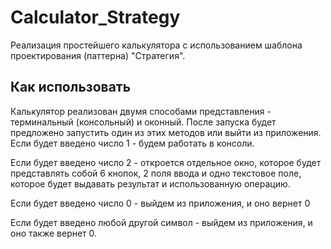 # Calculator_Strategy

Реализация простейшего калькулятора с использованием шаблона проектирования (паттерна) "Стратегия".

## Как использовать
Калькулятор реализован двумя способами представления - терминальный (консольный) и оконный. После запуска будет предложено запустить один из этих методов или выйти из приложения. 
Если будет введено число 1 - будем работать в консоли.

Если будет введено число 2 - откроется отдельное окно, которое будет представлять собой 6 кнопок, 2 поля ввода и одно текстовое поле, которое будет выдавать результат и использованную операцию.

Если будет введено число 0 - выйдем из приложения, и оно вернет 0

Если будет введено любой другой символ - выйдем из приложения, и оно также вернет 0.

